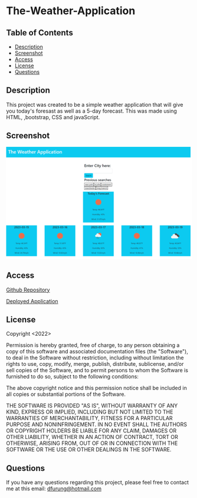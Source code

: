 # The-Weather-Application

## Table of Contents

- [Description](#description)
- [Screenshot](#screenshot)
- [Access](#access)
- [License](#license)
- [Questions](#questions)

## Description

This project was created to be a simple weather application that will give you today's foresast as well as a 5-day forecast. This was made using HTML, ,bootstrap, CSS and javaScript.


## Screenshot

![Screenshot of Application](assets/images/weather%20app.png)

## Access

[Github Repository](https://github.com/difurung/The-Weather-Application)

[Deployed Application](https://difurung.github.io/The-Weather-Application/)

## License

Copyright <2022> <Denart Ifurung>

Permission is hereby granted, free of charge, to any person obtaining a copy of this software and associated documentation files (the "Software"), to deal in the Software without restriction, including without limitation the rights to use, copy, modify, merge, publish, distribute, sublicense, and/or sell copies of the Software, and to permit persons to whom the Software is furnished to do so, subject to the following conditions:

The above copyright notice and this permission notice shall be included in all copies or substantial portions of the Software.

THE SOFTWARE IS PROVIDED "AS IS", WITHOUT WARRANTY OF ANY KIND, EXPRESS OR IMPLIED, INCLUDING BUT NOT LIMITED TO THE WARRANTIES OF MERCHANTABILITY, FITNESS FOR A PARTICULAR PURPOSE AND NONINFRINGEMENT. IN NO EVENT SHALL THE AUTHORS OR COPYRIGHT HOLDERS BE LIABLE FOR ANY CLAIM, DAMAGES OR OTHER LIABILITY, WHETHER IN AN ACTION OF CONTRACT, TORT OR OTHERWISE, ARISING FROM, OUT OF OR IN CONNECTION WITH THE SOFTWARE OR THE USE OR OTHER DEALINGS IN THE SOFTWARE.




## Questions

If you have any questions regarding this project, please feel free to contact me at this email: dfurung@hotmail.com